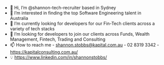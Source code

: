 - 👋 Hi, I’m @shannon-tech-recruiter based in Sydney
- 👀 I’m interested in finding the top Software Engineering talent in Australia
- 🌱 I’m currently looking for developers for our Fin-Tech clients across a variety of tech stacks
- 💞️ I’m looking for developers to join our clients across Funds, Wealth Management, Fintech, Trading and Consulting
- 📫 How to reach me - shannon.stobbs@kapital.com.au - 02 8319 3342 - https://kapitalconsulting.com.au/
- 💡 https://www.linkedin.com/in/shannonstobbs/
<!---
shannon-tech-recruiter/shannon-tech-recruiter is a ✨ special ✨ repository because its `README.md` (this file) appears on your GitHub profile.
You can click the Preview link to take a look at your changes.
--->
